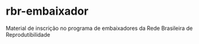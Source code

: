 # rbr-embaixador
Material de inscrição no programa de embaixadores da Rede Brasileira de Reprodutibilidade
